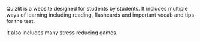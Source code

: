 Quizlit is a website designed for students by students. 
It includes multiple ways of learning including reading, flashcards and important vocab and tips for the test.

It also includes many stress reducing games.
